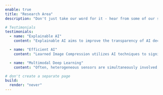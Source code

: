 ```yaml
---
enable: true
title: "Research Area"
description: "Don't just take our word for it - hear from some of our satisfied users!  Check out some of our testimonials below to see what others are saying about Hugoplate."

# Testimonials
testimonials:
  - name: "Explainable AI"
    content: "Explainable AI aims to improve the transparency of AI decisions through interpretable methods. We explore vulnerabilities in current explanation methods using adversarial attacks and develop intuitive visualizations to enhance user trust."

  - name: "Efficient AI"
    content: "Learned Image Compression utilizes AI techniques to significantly reduce the size of image data while maintaining visual quality. We focus on compression methods suitable for real-time applications and resource-limited environments. Knowledge Distillation transfers knowledge from large AI models to smaller, efficient versions. Our goal is to create lightweight models ideal for mobile and edge computing, ensuring high accuracy and robustness."

  - name: "Multimodal Deep Learning"
    content: "Often, heterogeneous sensors are simultaneously involved, which produce multimodal data. For instance, human actions can be recorded by cameras, depth cameras, accelerometers, and gyroscopes at the same time. They are mutually complementary, thus learning from them is beneficial to maximize performance. We have recently developed a deep learning architecture that can integrate multimodal data. It is not only effective in terms of performance but also robust against partial absence of data and modalities."

# don't create a separate page
build:
  render: "never"
---
```

